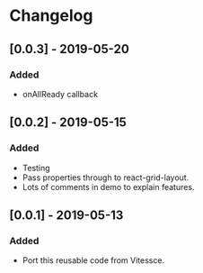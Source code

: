 # Changelog

## [0.0.3] - 2019-05-20
### Added
- onAllReady callback

## [0.0.2] - 2019-05-15
### Added
- Testing
- Pass properties through to react-grid-layout.
- Lots of comments in demo to explain features.

## [0.0.1] - 2019-05-13
### Added
- Port this reusable code from Vitessce.
